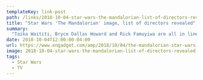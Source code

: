 ```yaml
---
templateKey: link-post
path: /links/2018-10-04-star-wars-the-mandalorian-list-of-directors-revealed
title: "Star Wars 'The Mandalorian' image, list of directors revealed"
summary:
  "Taika Waititi, Bryce Dallas Howard and Rick Famuyiwa are all in line to direct episodes. A day after we learned the name of the first live-action Star Wars TV show destined for Disney's unnamed subscription streaming service, the official website has posted this image of The Mandalorian. "
date: 2018-10-04T12:00:00-04:00
url: https://www.engadget.com/amp/2018/10/04/the-mandalorian-star-wars-disney-streaming/
image: 2018-10-04-star-wars-the-mandalorian-list-of-directors-revealed.jpeg
tags:
  - Star Wars
  - TV
---
```

